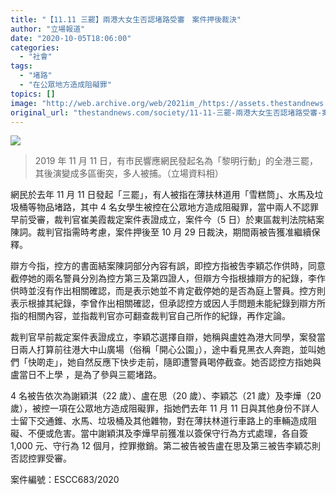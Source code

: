 ```yaml
---
title: "【11.11 三罷】兩港大女生否認堵路受審　案件押後裁決"
author: "立場報道"
date: "2020-10-05T18:06:00"
categories:
  - "社會"
tags:
  - "堵路"
  - "在公眾地方造成阻礙罪"
topics: []
image: "http://web.archive.org/web/2021im_/https://assets.thestandnews.com/media/photos/75258562_10156745135272544_3347347470114881536_o_M38Ck.png"
original_url: "thestandnews.com/society/11-11-三罷-兩港大女生否認堵路受審-案件押後裁決"
---
```

![](http://web.archive.org/web/2021im_/https://assets.thestandnews.com/media/photos/75258562_10156745135272544_3347347470114881536_o_M38Ck.png)
> 2019 年 11 月 11 日，有市民響應網民發起名為「黎明行動」的全港三罷，其後演變成多區衝突，多人被捕。（立場資料相）

網民於去年 11 月 11 日發起「三罷」，有人被指在薄扶林道用「雪糕筒」、水馬及垃圾桶等物品堵路，其中 4 名女學生被控在公眾地方造成阻礙罪，當中兩人不認罪早前受審，裁判官崔美霞裁定案件表證成立，案件今（5 日）於東區裁判法院結案陳詞。裁判官指需時考慮，案件押後至 10 月 29 日裁決，期間兩被告獲准繼續保釋。

辯方今指，控方的書面結案陳詞部分內容有誤，即控方指被吿李穎芯作供時，同意截停她的兩名警員分別為控方第三及第四證人，但辯方今指根據辯方的紀錄，李作供時並沒有作出相關確認，而是表示她並不肯定截停她的是否為庭上警員。控方則表示根據其紀錄，李曾作出相關確認，但承認控方或因人手問題未能紀錄到辯方所指的相關內容，並指裁判官亦可翻查裁判官自己所作的紀錄，再作定論。

裁判官早前裁定案件表證成立，李穎芯選擇自辯，她稱與盧姓為港大同學，案發當日兩人打算前往港大中山廣場（俗稱「開心公園」），途中看見黑衣人奔跑，並叫她們「快啲走」，她自然反應下快步走前，隨即遭警員喝停截查。她否認控方指她與盧當日不上學 ，是為了參與三罷堵路。

4 名被告依次為謝穎淇（22 歲）、盧在思（20 歲）、李穎芯（21 歲）及李燁（20 歲），被控一項在公眾地方造成阻礙罪，指她們去年 11 月 11 日與其他身份不詳人士留下交通錐、水馬、垃圾桶及其他雜物，對在薄扶林道行車路上的車輛造成阻礙、不便或危害。當中謝穎淇及李燁早前獲准以簽保守行為方式處理，各自簽 1,000 元、守行為 12 個月，控罪撤銷。第二被告被告盧在思及第三被告李穎芯則否認控罪受審。

案件編號：ESCC683/2020